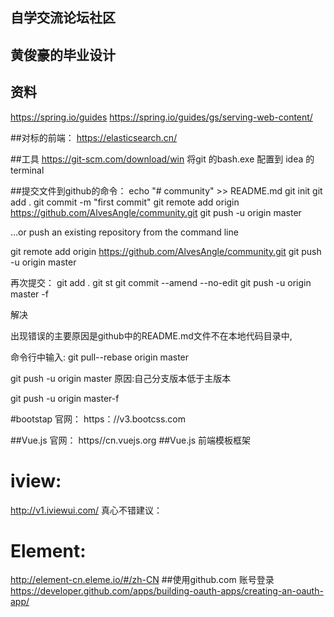 ## 自学交流论坛社区
## 黄俊豪的毕业设计


## 资料
https://spring.io/guides
https://spring.io/guides/gs/serving-web-content/

##对标的前端：
https://elasticsearch.cn/

##工具
https://git-scm.com/download/win
将git 的bash.exe 配置到 idea 的terminal

##提交文件到github的命令：
echo "# community" >> README.md
git init
git add .
git commit -m "first commit"
git remote add origin https://github.com/AlvesAngle/community.git
git push -u origin master

…or push an existing repository from the command line

git remote add origin https://github.com/AlvesAngle/community.git
git push -u origin master

再次提交：
git add .
git st
git commit --amend --no-edit
git push -u origin master -f


解决

出现错误的主要原因是github中的README.md文件不在本地代码目录中,

命令行中输入:
git pull--rebase origin master

git push -u origin master
原因:自己分支版本低于主版本

git push -u origin master-f

#bootstap
官网： https：//v3.bootcss.com

##Vue.js
官网： https//cn.vuejs.org
##Vue.js 前端模板框架
# iview:
 http://v1.iviewui.com/
真心不错建议：
# Element:
 http://element-cn.eleme.io/#/zh-CN
##使用github.com 账号登录
https://developer.github.com/apps/building-oauth-apps/creating-an-oauth-app/